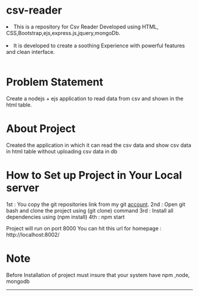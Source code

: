 # csv-reader

<li>This is a repository for Csv Reader Developed using HTML, CSS,Bootstrap,ejs,express.js,jquery,mongoDb.</li>
<br>
<li> It is developed to create a soothing Experience with powerful features and clean interface.</li>
<br>

# Problem Statement

Create a nodejs + ejs  application to read data from csv and shown in the html table.
<br>

# About Project

Created the application in which it can read the csv data and show csv data in html table without uploading csv data in db


# How to Set up Project in Your Local server
1st : You copy the git repositories link from my git <a href="https://github.com/amitkr24/csv-reader.git">account</a>.
2nd : Open git bash and clone the project using (git clone) command
3rd : Install all dependencies using (npm install) 
4th : npm start

Project will run on port 8000
You can hit this url for homepage : http://localhost:8002/

# Note
Before Installation of project must insure that your system have npm ,node, mongodb

--------------------------------------------------------------------------------------------------------------------------------------------------------

 